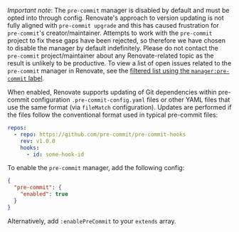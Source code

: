 _Important note_: The `pre-commit` manager is disabled by default and must be opted into through config.
Renovate's approach to version updating is not fully aligned with `pre-commit upgrade` and this has caused frustration for `pre-commit`'s creator/maintainer.
Attempts to work with the `pre-commit` project to fix these gaps have been rejected, so therefore we have chosen to disable the manager by default indefinitely.
Please do not contact the `pre-commit` project/maintainer about any Renovate-related topic as the result is unlikely to be productive.
To view a list of open issues related to the `pre-commit` manager in Renovate, see the [filtered list using the `manager:pre-commit` label](https://github.com/renovatebot/renovate/issues?q=is%3Aissue+is%3Aopen+sort%3Aupdated-desc+label%3Amanager%3Apre-commit).

When enabled, Renovate supports updating of Git dependencies within pre-commit configuration `.pre-commit-config.yaml` files or other YAML files that use the same format (via `fileMatch` configuration).
Updates are performed if the files follow the conventional format used in typical pre-commit files:

```yaml
repos:
  - repo: https://github.com/pre-commit/pre-commit-hooks
    rev: v1.0.0
    hooks:
      - id: some-hook-id
```

To enable the `pre-commit` manager, add the following config:

```json
{
  "pre-commit": {
    "enabled": true
  }
}
```

Alternatively, add `:enablePreCommit` to your `extends` array.
